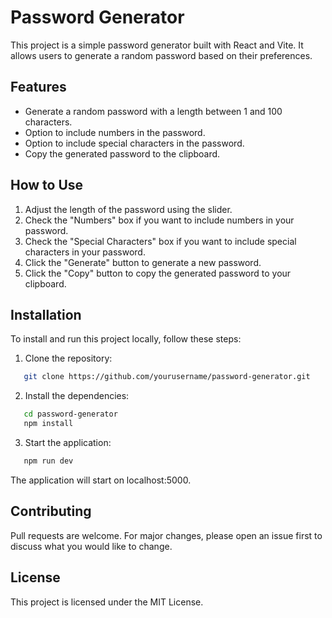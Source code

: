 # Password Generator

This project is a simple password generator built with React and Vite. It allows users to generate a random password based on their preferences.

## Features

- Generate a random password with a length between 1 and 100 characters.
- Option to include numbers in the password.
- Option to include special characters in the password.
- Copy the generated password to the clipboard.

## How to Use

1. Adjust the length of the password using the slider.
2. Check the "Numbers" box if you want to include numbers in your password.
3. Check the "Special Characters" box if you want to include special characters in your password.
4. Click the "Generate" button to generate a new password.
5. Click the "Copy" button to copy the generated password to your clipboard.

## Installation

To install and run this project locally, follow these steps:

1. Clone the repository:
  ```bash
     git clone https://github.com/yourusername/password-generator.git
  ```

2. Install the dependencies:
  ```bash
     cd password-generator
     npm install
  ```

3. Start the application:
  ```bash
     npm run dev
  ```

The application will start on localhost:5000.

## Contributing

Pull requests are welcome. For major changes, please open an issue first to discuss what you would like to change.

## License

This project is licensed under the MIT License.